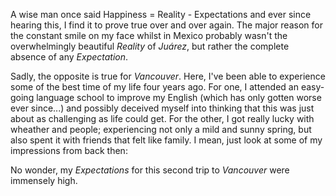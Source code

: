 A wise man once said
    Happiness = Reality - Expectations
and ever since hearing this, I find it to prove true over and over again. The major reason for the constant smile on my face whilst in Mexico probably wasn't the overwhelmingly beautiful _Reality_ of _Juárez_, but rather the complete absence of any _Expectation_.

Sadly, the opposite is true for _Vancouver_. Here, I've been able to experience some of the best time of my life four years ago. For one, I attended an easy-going language school to improve my English (which has only gotten worse ever since...) and possibly deceived myself into thinking that this was just about as challenging as life could get. For the other, I got really lucky with wheather and people; experiencing not only a mild and sunny spring, but also spent it with friends that felt like family. I mean, just look at some of my impressions from back then:

<!-- images of first Vancouver stay -->

No wonder, my _Expectations_ for this second trip to _Vancouver_ were immensely high.